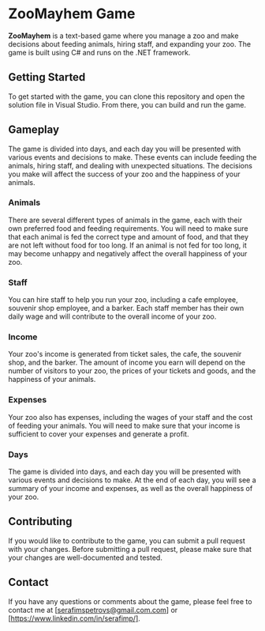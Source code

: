 # ZooMayhem Game

**ZooMayhem** is a text-based game where you manage a zoo and make decisions about feeding animals, hiring staff, and expanding your zoo. The game is built using C# and runs on the .NET framework.

## Getting Started

To get started with the game, you can clone this repository and open the solution file in Visual Studio. From there, you can build and run the game.

## Gameplay

The game is divided into days, and each day you will be presented with various events and decisions to make. These events can include feeding the animals, hiring staff, and dealing with unexpected situations. The decisions you make will affect the success of your zoo and the happiness of your animals.

### Animals

There are several different types of animals in the game, each with their own preferred food and feeding requirements. You will need to make sure that each animal is fed the correct type and amount of food, and that they are not left without food for too long. If an animal is not fed for too long, it may become unhappy and negatively affect the overall happiness of your zoo.

### Staff

You can hire staff to help you run your zoo, including a cafe employee, souvenir shop employee, and a barker. Each staff member has their own daily wage and will contribute to the overall income of your zoo.

### Income

Your zoo's income is generated from ticket sales, the cafe, the souvenir shop, and the barker. The amount of income you earn will depend on the number of visitors to your zoo, the prices of your tickets and goods, and the happiness of your animals.

### Expenses

Your zoo also has expenses, including the wages of your staff and the cost of feeding your animals. You will need to make sure that your income is sufficient to cover your expenses and generate a profit.

### Days

The game is divided into days, and each day you will be presented with various events and decisions to make. At the end of each day, you will see a summary of your income and expenses, as well as the overall happiness of your zoo.

## Contributing

If you would like to contribute to the game, you can submit a pull request with your changes. Before submitting a pull request, please make sure that your changes are well-documented and tested.

## Contact

If you have any questions or comments about the game, please feel free to contact me at [serafimspetrovs@gmail.com.com] or [https://www.linkedin.com/in/serafimp/].

